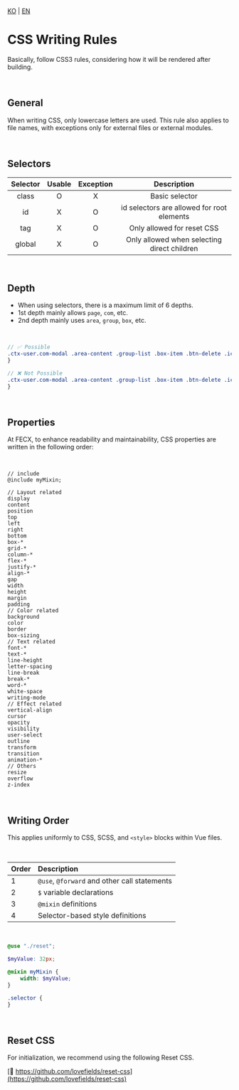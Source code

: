 [KO](./css_ko.md) | [EN](./css_en.md)

# CSS Writing Rules

Basically, follow CSS3 rules, considering how it will be rendered after building.

<br>

## General

When writing CSS, only lowercase letters are used. This rule also applies to file names, with exceptions only for external files or external modules.

<br>

## Selectors

| Selector | Usable | Exception |                  Description                  |
| :----: | :-----------: | :-------: | :------------------------------------: |
| class  |       O       |     X     |              Basic selector               |
|   id   |       X       |     O     |   id selectors are allowed for root elements   |
|  tag   |       X       |     O     |     Only allowed for reset CSS      |
| global |       X       |     O     | Only allowed when selecting direct children |

<br>

## Depth

-   When using selectors, there is a maximum limit of 6 depths.
-   1st depth mainly allows `page`, `com`, etc.
-   2nd depth mainly uses `area`, `group`, `box`, etc.

<br>

```scss
// ✅ Possible
.ctx-user.com-modal .area-content .group-list .box-item .btn-delete .icon {
}

// ❌ Not Possible
.ctx-user.com-modal .area-content .group-list .box-item .btn-delete .icon .path {
}
```

<br>

## Properties

At FECX, to enhance readability and maintainability, CSS properties are written in the following order:

<br>

```
// include
@include myMixin;

// Layout related
display
content
position
top
left
right
bottom
box-*
grid-*
column-*
flex-*
justify-*
align-*
gap
width
height
margin
padding
// Color related
background
color
border
box-sizing
// Text related
font-*
text-*
line-height
letter-spacing
line-break
break-*
word-*
white-space
writing-mode
// Effect related
vertical-align
cursor
opacity
visibility
user-select
outline
transform
transition
animation-*
// Others
resize
overflow
z-index
```

<br>

## Writing Order

This applies uniformly to CSS, SCSS, and `<style>` blocks within Vue files.

<br>

| Order | Description                         |
| :--- | :--------------------------- |
| 1    | `@use`, `@forward` and other call statements |
| 2    | `$` variable declarations                |
| 3    | `@mixin` definitions                |
| 4    | Selector-based style definitions      |

<br>

```scss
@use "./reset";

$myValue: 32px;

@mixin myMixin {
    width: $myValue;
}

.selector {
}
```

<br>

## Reset CSS

For initialization, we recommend using the following Reset CSS.

[🔗 https://github.com/lovefields/reset-css](https://github.com/lovefields/reset-css)
